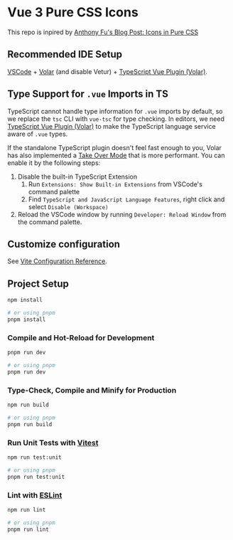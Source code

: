 # Vue 3 Pure CSS Icons

This repo is inpired by [Anthony Fu's Blog Post: Icons in Pure CSS](https://antfu.me/posts/icons-in-pure-css)

## Recommended IDE Setup

[VSCode](https://code.visualstudio.com/) + [Volar](https://marketplace.visualstudio.com/items?itemName=Vue.volar) (and disable Vetur) + [TypeScript Vue Plugin (Volar)](https://marketplace.visualstudio.com/items?itemName=Vue.vscode-typescript-vue-plugin).

## Type Support for `.vue` Imports in TS

TypeScript cannot handle type information for `.vue` imports by default, so we replace the `tsc` CLI with `vue-tsc` for type checking. In editors, we need [TypeScript Vue Plugin (Volar)](https://marketplace.visualstudio.com/items?itemName=Vue.vscode-typescript-vue-plugin) to make the TypeScript language service aware of `.vue` types.

If the standalone TypeScript plugin doesn't feel fast enough to you, Volar has also implemented a [Take Over Mode](https://github.com/johnsoncodehk/volar/discussions/471#discussioncomment-1361669) that is more performant. You can enable it by the following steps:

1. Disable the built-in TypeScript Extension
    1) Run `Extensions: Show Built-in Extensions` from VSCode's command palette
    2) Find `TypeScript and JavaScript Language Features`, right click and select `Disable (Workspace)`
2. Reload the VSCode window by running `Developer: Reload Window` from the command palette.

## Customize configuration

See [Vite Configuration Reference](https://vitejs.dev/config/).

## Project Setup

```sh
npm install

# or using pnpm
pnpm install
```

### Compile and Hot-Reload for Development

```sh
pnpm run dev

# or using pnpm
pnpm run dev
```

### Type-Check, Compile and Minify for Production

```sh
npm run build

# or using pnpm
pnpm run build
```

### Run Unit Tests with [Vitest](https://vitest.dev/)

```sh
npm run test:unit

# or using pnpm
pnpm run test:unit
```

### Lint with [ESLint](https://eslint.org/)

```sh
npm run lint

# or using pnpm
pnpm run lint
```
